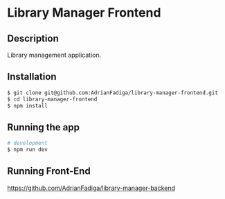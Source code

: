 # Library Manager Frontend

## Description

Library management application.

## Installation

```bash
$ git clone git@github.com:AdrianFadiga/library-manager-frontend.git
$ cd library-manager-frontend
$ npm install
```
## Running the app

```bash
# development
$ npm run dev
```

## Running Front-End

https://github.com/AdrianFadiga/library-manager-backend
